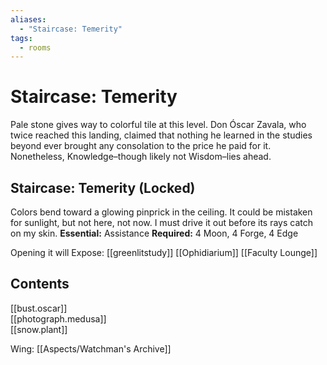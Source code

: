 ```yaml
---
aliases:
  - "Staircase: Temerity"
tags:
  - rooms
---
```

# Staircase: Temerity
Pale stone gives way to colorful tile at this level. Don Óscar Zavala, who twice reached this landing, claimed that nothing he learned in the studies beyond ever brought any consolation to the price he paid for it. Nonetheless, Knowledge–though likely not Wisdom–lies ahead.
## Staircase: Temerity (Locked)
Colors bend toward a glowing pinprick in the ceiling. It could be mistaken for sunlight, but not here, not now. I must drive it out before its rays catch on my skin.
**Essential:** Assistance
**Required:** 4 Moon, 4 Forge, 4 Edge

Opening it will Expose:
[[greenlitstudy]]
[[Ophidiarium]]
[[Faculty Lounge]]
## Contents
[[bust.oscar]]  
[[photograph.medusa]]  
[[snow.plant]]

Wing: [[Aspects/Watchman's Archive]]
